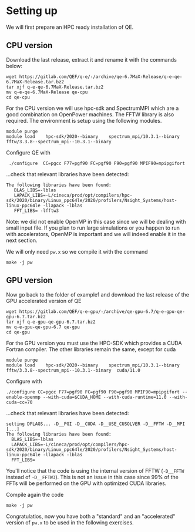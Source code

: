 # Setting up

We will first prepare an HPC ready installation of QE.

## CPU version

Download the last release, extract it and rename it with the commands below:

    wget https://gitlab.com/QEF/q-e/-/archive/qe-6.7MaX-Release/q-e-qe-6.7MaX-Release.tar.bz2
    tar xjf q-e-qe-6.7MaX-Release.tar.bz2
    mv q-e-qe-6.7MaX-Release qe-cpu
    cd qe-cpu

For the CPU version we will use hpc-sdk and SpectrumMPI which are a good combination on OpenPower machines. 
The FFTW library is also required. The environment is setup using the following modules. 

    module purge
    module load    hpc-sdk/2020--binary    spectrum_mpi/10.3.1--binary   fftw/3.3.8--spectrum_mpi--10.3.1--binary  


Configure QE with

     ./configure  CC=pgcc F77=pgf90 FC=pgf90 F90=pgf90 MPIF90=mpipgifort

...check that relevant libraries have been detected:


    The following libraries have been found:
       BLAS_LIBS=-lblas 
       LAPACK_LIBS=-L/cineca/prod/opt/compilers/hpc-sdk/2020/binary/Linux_ppc64le/2020/profilers/Nsight_Systems/host-linux-ppc64le -llapack -lblas 
       FFT_LIBS= -lfftw3 


Note: we did not enable OpenMP in this case since we will be dealing with small input file. 
If you plan to run large simulations or you happen to run with accelerators, OpenMP is
important and we will indeed enable it in the next section.


We will only need `pw.x` so we compile it with the command

    make -j pw

## GPU version


Now go back to the folder of example1 and download the last release of the GPU accelerated version of QE

    wget https://gitlab.com/QEF/q-e-gpu/-/archive/qe-gpu-6.7/q-e-gpu-qe-gpu-6.7.tar.bz2
    tar xjf q-e-gpu-qe-gpu-6.7.tar.bz2
    mv q-e-gpu-qe-gpu-6.7 qe-gpu
    cd qe-gpu


For the GPU version you must use the HPC-SDK which provides a CUDA Fortran compiler. The other libraries remain the same,
except for cuda

    module purge
    module load    hpc-sdk/2020--binary    spectrum_mpi/10.3.1--binary   fftw/3.3.8--spectrum_mpi--10.3.1--binary  cuda/11.0


Configure with

    ./configure CC=pgcc F77=pgf90 FC=pgf90 F90=pgf90 MPIF90=mpipgifort --enable-openmp --with-cuda=$CUDA_HOME --with-cuda-runtime=11.0 --with-cuda-cc=70 


...check that relevant libraries have been detected:

    setting DFLAGS... -D__PGI -D__CUDA -D__USE_CUSOLVER -D__FFTW -D__MPI
    [...]
    The following libraries have been found:
      BLAS_LIBS=-lblas 
      LAPACK_LIBS=-L/cineca/prod/opt/compilers/hpc-sdk/2020/binary/Linux_ppc64le/2020/profilers/Nsight_Systems/host-linux-ppc64le -llapack -lblas 
      FFT_LIBS=


You'll notice that the code is using the internal version of FFTW (`-D__FFTW` instead of `-D__FFTW3`).
This is not an issue in this case since 99% of the FFTs will be performed on the GPU with optimized CUDA libraries.

Compile again the code

    make -j pw


Congratulatios, now you have both a "standard" and an "accelerated" version of `pw.x` to be used in the following exercises.






